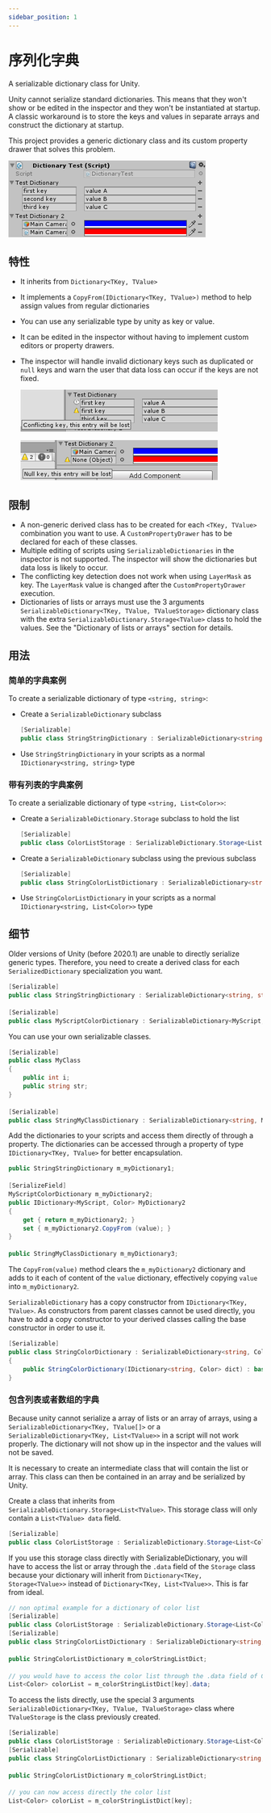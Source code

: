 ```yaml
---
sidebar_position: 1
---
```


# 序列化字典
A serializable dictionary class for Unity.

Unity cannot serialize standard dictionaries. This means that they won't show or be edited in the inspector
and they won't be instantiated at startup. A classic workaround is to store the keys and values in separate arrays
and construct the dictionary at startup.

This project provides a generic dictionary class and its custom property drawer that solves this problem.

![General screenshot](docs/SerializableDictionary_screenshot1.png)

## 特性

- It inherits from `Dictionary<TKey, TValue>`
- It implements a `CopyFrom(IDictionary<TKey, TValue>)` method to help assign values from regular dictionaries
- You can use any serializable type by unity as key or value. 
- It can be edited in the inspector without having to implement custom editors or property drawers.
- The inspector will handle invalid dictionary keys such as duplicated or `null` keys and warn the user that data loss can occur if the keys are not fixed.
    
    ![Conflicting keys screenshot](docs/SerializableDictionary_screenshot2.png)

    ![Null key screenshot](docs/SerializableDictionary_screenshot3.png)


## 限制
- A non-generic derived class has to be created for each `<TKey, TValue>` combination you want to use. A `CustomPropertyDrawer` has to be declared for each of these classes.
- Multiple editing of scripts using `SerializableDictionaries` in the inspector is not supported. The inspector will show the dictionaries but data loss is likely to occur.
- The conflicting key detection does not work when using `LayerMask` as key. The `LayerMask` value is changed after the `CustomPropertyDrawer` execution.
- Dictionaries of lists or arrays must use the 3 arguments `SerializableDictionary<TKey, TValue, TValueStorage>` dictionary class with the extra `SerializableDictionary.Storage<TValue>` class to hold the values. See the "Dictionary of lists or arrays" section for details.


## 用法

### 简单的字典案例

To create a serializable dictionary of type `<string, string>`:
-  Create a `SerializableDictionary` subclass
    ```csharp
    [Serializable]
    public class StringStringDictionary : SerializableDictionary<string, string> {}
    ```
- Use `StringStringDictionary` in your scripts as a normal `IDictionary<string, string>` type


### 带有列表的字典案例

To create a serializable dictionary of type `<string, List<Color>>`:
- Create a `SerializableDictionary.Storage` subclass to hold the list
    ```csharp
    [Serializable]
    public class ColorListStorage : SerializableDictionary.Storage<List<Color>> {}
    ```

-  Create a `SerializableDictionary` subclass using the previous subclass
    ```csharp
    [Serializable]
    public class StringColorListDictionary : SerializableDictionary<string, List<Color>, ColorListStorage> {}
    ```
- Use `StringColorListDictionary` in your scripts as a normal `IDictionary<string, List<Color>>` type


## 细节

Older versions of Unity (before 2020.1) are unable to directly serialize generic types. Therefore, you need to create a derived class for each `SerializedDictionary` specialization you want.
```csharp
[Serializable]
public class StringStringDictionary : SerializableDictionary<string, string> {}

[Serializable]
public class MyScriptColorDictionary : SerializableDictionary<MyScript, Color> {}
```

You can use your own serializable classes.
```csharp
[Serializable]
public class MyClass
{
    public int i;
    public string str;
}

[Serializable]
public class StringMyClassDictionary : SerializableDictionary<string, MyClass> {}
```


Add the dictionaries to your scripts and access them directly of through a property.
The dictionaries can be accessed through a property of type `IDictionary<TKey, TValue>` for better encapsulation.

```csharp
public StringStringDictionary m_myDictionary1;

[SerializeField]
MyScriptColorDictionary m_myDictionary2;
public IDictionary<MyScript, Color> MyDictionary2
{
    get { return m_myDictionary2; }
    set { m_myDictionary2.CopyFrom (value); }
}

public StringMyClassDictionary m_myDictionary3;
```

The `CopyFrom(value)` method clears the `m_myDictionary2` dictionary and adds to it each of content of the `value` dictionary,  effectively copying `value` into `m_myDictionary2`.

`SerializableDictionary` has a copy constructor from `IDictionary<TKey, TValue>`. As constructors from parent classes cannot be used directly, you have to add a copy constructor to your derived classes calling the base constructor in order to use it.

```csharp
[Serializable]
public class StringColorDictionary : SerializableDictionary<string, Color>
{
    public StringColorDictionary(IDictionary<string, Color> dict) : base(dict) {}
}
```

### 包含列表或者数组的字典

Because unity cannot serialize a array of lists or an array of arrays, using a `SerializableDictionary<TKey, TValue[]>` or a `SerializableDictionary<TKey, List<TValue>>` in a script will not work properly. The dictionary will not show up in the inspector and the values will not be saved.

It is necessary to create an intermediate class that will contain the list or array. This class can then be contained in an array and be serialized by Unity.

Create a class that inherits from `SerializableDictionary.Storage<List<TValue>`. This storage class will only contain a `List<TValue> data` field.

```csharp
[Serializable]
public class ColorListStorage : SerializableDictionary.Storage<List<Color>> {}
```

If you use this storage class directly with SerializableDictionary, you will have to access the list or array through the `.data` field of the `Storage` class because your dictionary will inherit from `Dictionary<TKey, Storage<TValue>>` instead of `Dictionary<TKey, List<TValue>>`. This is far from ideal.

```csharp
// non optimal example for a dictionary of color list
[Serializable]
public class ColorListStorage : SerializableDictionary.Storage<List<Color>> {}
[Serializable]
public class StringColorListDictionary : SerializableDictionary<string, ColorListStorage> {}

public StringColorListDictionary m_colorStringListDict;

// you would have to access the color list through the .data field of ColorListStorage
List<Color> colorList = m_colorStringListDict[key].data;
```

To access the lists directly, use the special 3 arguments `SerializableDictionary<TKey, TValue, TValueStorage>` class where `TValueStorage` is the class previously created.


```csharp
[Serializable]
public class ColorListStorage : SerializableDictionary.Storage<List<Color>> {}
[Serializable]
public class StringColorListDictionary : SerializableDictionary<string, List<Color>, ColorListStorage> {}

public StringColorListDictionary m_colorStringListDict;

// you can now access directly the color list
List<Color> colorList = m_colorStringListDict[key];
```
